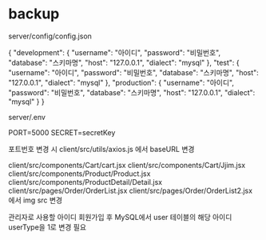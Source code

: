 # backup

server/config/config.json

{
    "development": {
      "username": "아이디",
      "password": "비밀번호",
      "database": "스키마명",
      "host": "127.0.0.1",
      "dialect": "mysql"
    },
    "test": {
      "username": "아이디",
      "password": "비밀번호",
      "database": "스키마명",
      "host": "127.0.0.1",
      "dialect": "mysql"
    },
    "production": {
      "username": "아이디",
      "password": "비밀번호",
      "database": "스키마명",
      "host": "127.0.0.1",
      "dialect": "mysql"
    }
}
  

server/.env

PORT=5000
SECRET=secretKey

포트번호 변경 시
client/src/utils/axios.js 에서 baseURL 변경


client/src/components/Cart/cart.jsx
client/src/components/Cart/Jjim.jsx
client/src/components/Product/Product.jsx
client/src/components/ProductDetail/Detail.jsx
client/src/pages/Order/OrderList.jsx
client/src/pages/Order/OrderList2.jsx
에서
img src 변경








관리자로 사용할 아이디 회원가입 후 MySQL에서 user 테이블의 해당 아이디 userType을 1로 변경 필요